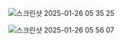 ![스크린샷 2025-01-26 05 35 25](https://github.com/user-attachments/assets/2c0da398-8a69-4cbe-99b1-f948765cf460)

![스크린샷 2025-01-26 05 56 07](https://github.com/user-attachments/assets/5ea7e48c-54dc-4748-9177-70434b29d455)
